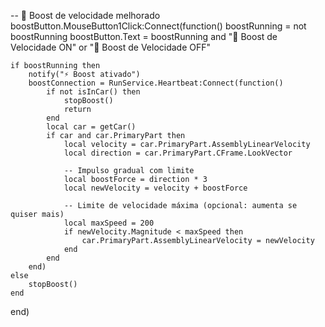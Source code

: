 -- 🚀 Boost de velocidade melhorado
boostButton.MouseButton1Click:Connect(function()
    boostRunning = not boostRunning
    boostButton.Text = boostRunning and "🚀 Boost de Velocidade ON" or "🚀 Boost de Velocidade OFF"

    if boostRunning then
        notify("⚡ Boost ativado")
        boostConnection = RunService.Heartbeat:Connect(function()
            if not isInCar() then
                stopBoost()
                return
            end
            local car = getCar()
            if car and car.PrimaryPart then
                local velocity = car.PrimaryPart.AssemblyLinearVelocity
                local direction = car.PrimaryPart.CFrame.LookVector

                -- Impulso gradual com limite
                local boostForce = direction * 3
                local newVelocity = velocity + boostForce

                -- Limite de velocidade máxima (opcional: aumenta se quiser mais)
                local maxSpeed = 200
                if newVelocity.Magnitude < maxSpeed then
                    car.PrimaryPart.AssemblyLinearVelocity = newVelocity
                end
            end
        end)
    else
        stopBoost()
    end
end)
